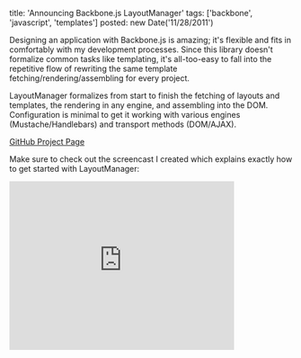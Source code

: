 title: 'Announcing Backbone.js LayoutManager'
tags: ['backbone', 'javascript', 'templates']
posted: new Date('11/28/2011')

Designing an application with Backbone.js is amazing; it's flexible
and fits in comfortably with my development processes.  Since this library
doesn't formalize common tasks like templating, it's all-too-easy to fall into
the repetitive flow of rewriting the same template
fetching/rendering/assembling for every project.

LayoutManager formalizes from start to finish the fetching of
layouts and templates, the rendering in any engine, and assembling into the
DOM.  Configuration is minimal to get it working with various engines
(Mustache/Handlebars) and transport methods (DOM/AJAX).

[GitHub Project Page](http://github.com/tbranyen/backbone.layoutmanager)

Make sure to check out the screencast I created which explains exactly
how to get started with LayoutManager:

<iframe src="http://player.vimeo.com/video/32765088?title=0&amp;byline=0&amp;portrait=0" width="400" height="300" frameborder="0" webkitAllowFullScreen mozallowfullscreen allowFullScreen></iframe>
